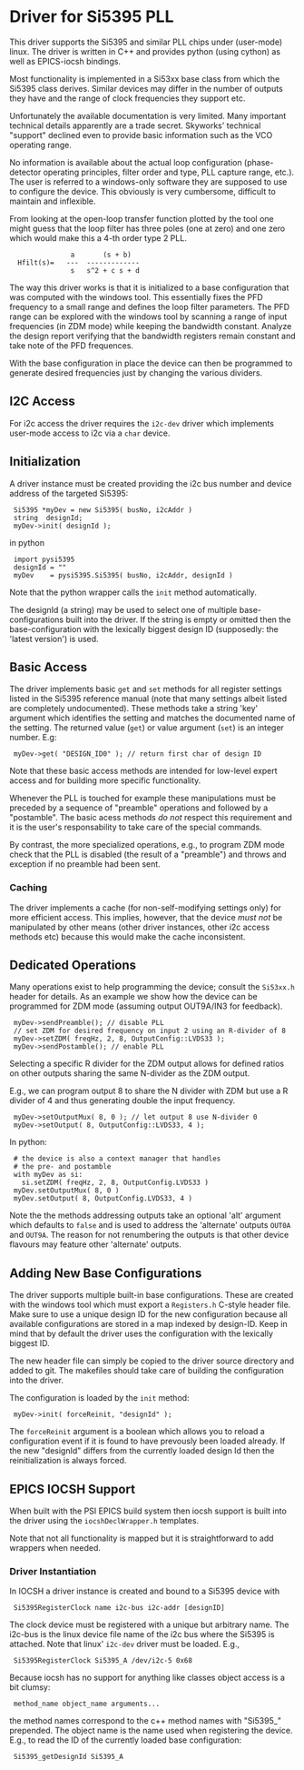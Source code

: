 # Driver for Si5395 PLL

This driver supports the Si5395 and similar PLL chips under (user-mode)
linux. The driver is written in C++ and provides python (using cython) as
well as EPICS-iocsh bindings.

Most functionality is implemented in a Si53xx base class from which the Si5395 class derives.
Similar devices may differ in the number of outputs they have and the range
of clock frequencies they support etc.

Unfortunately the available documentation is very limited. Many important
technical details apparently are a trade secret. Skyworks' technical "support"
declined even to provide basic information such as the VCO operating range.

No information is available about the actual loop configuration (phase-
detector operating principles, filter order and type, PLL capture
range, etc.). The user is referred to a windows-only software they are
supposed to use to configure the device. This obviously is very cumbersome,
difficult to maintain and inflexible.

From looking at the open-loop transfer function plotted by the tool
one might guess that the loop filter has three poles (one at zero)
and one zero which would make this a 4-th order type 2 PLL.

                   a       (s + b)
      Hfilt(s)=   ---  -------------
                   s   s^2 + c s + d

The way this driver works is that it is initialized to a base configuration
that was computed with the windows tool. This essentially fixes the PFD
frequency to a small range and defines the loop filter parameters. The
PFD range can be explored with the windows tool by scanning a range of input
frequencies (in ZDM mode) while keeping the bandwidth constant. Analyze the
design report verifying that the bandwidth registers remain constant and
take note of the PFD frequences.

With the base configuration in place the device can then be programmed
to generate desired frequencies just by changing the various dividers.

## I2C Access

For i2c access the driver requires the `i2c-dev` driver which implements
user-mode access to i2c via a `char` device.

## Initialization

A driver instance must be created providing the i2c bus number and device
address of the targeted Si5395:

     Si5395 *myDev = new Si5395( busNo, i2cAddr )
     string  designId;
     myDev->init( designId );

in python

     import pysi5395
     designId = ""
     myDev    = pysi5395.Si5395( busNo, i2cAddr, designId )

Note that the python wrapper calls the `init` method automatically.

The designId (a string) may be used to select one of multiple base-
configurations built into the driver. If the string is empty or
omitted then the base-configuration with the lexically biggest
design ID (supposedly: the 'latest version') is used.

## Basic Access

The driver implements basic `get` and `set` methods for all register
settings listed in the Si5395 reference manual (note that many settings
albeit listed are completely undocumented). These methods take a string 'key'
argument which identifies the setting and matches the documented name
of the setting. The returned value (`get`) or value argument (`set`) is
an integer number. E.g:

     myDev->get( "DESIGN_ID0" ); // return first char of design ID

Note that these basic access methods are intended for low-level
expert access and for building more specific functionality.

Whenever the PLL is touched for example these manipulations must be
preceded by a sequence of "preamble" operations and followed by a "postamble".
The basic acess methods *do not* respect this requirement and it is the
user's responsability to take care of the special commands.

By contrast, the more specialized operations, e.g., to program ZDM mode
check that the PLL is disabled (the result of a "preamble") and throws
and exception if no preamble had been sent.

### Caching

The driver implements a cache (for non-self-modifying settings only) for
more efficient access. This implies, however, that the device *must not*
be manipulated by other means (other driver instances, other i2c access
methods etc) because this would make the cache inconsistent.

## Dedicated Operations

Many operations exist to help programming the device; consult the `Si53xx.h`
header for details. As an example we show how the device can be programmed
for ZDM mode (assuming output OUT9A/IN3 for feedback).

     myDev->sendPreamble(); // disable PLL
     // set ZDM for desired frequency on input 2 using an R-divider of 8
     myDev->setZDM( freqHz, 2, 8, OutputConfig::LVDS33 );
     myDev->sendPostamble(); // enable PLL

Selecting a specific R divider for the ZDM output allows for defined
ratios on other outputs sharing the same N-divider as the ZDM output.

E.g., we can program output 8 to share the N divider with ZDM but
use a R divider of 4 and thus generating double the input frequency.

     myDev->setOutputMux( 8, 0 ); // let output 8 use N-divider 0
     myDev->setOutput( 8, OutputConfig::LVDS33, 4 );

In python:

     # the device is also a context manager that handles
     # the pre- and postamble
     with myDev as si:
       si.setZDM( freqHz, 2, 8, OutputConfig.LVDS33 )
     myDev.setOutputMux( 8, 0 )
     myDev.setOutput( 8, OutputConfig.LVDS33, 4 )

Note the the methods addressing outputs take an optional 'alt' argument
which defaults to `false` and is used to address the 'alternate' outputs
`OUT0A` and `OUT9A`. The reason for not renumbering the outputs is that
other device flavours may feature other 'alternate' outputs.

## Adding New Base Configurations

The driver supports multiple built-in base configurations. These are
created with the windows tool which must export a `Registers.h` C-style
header file. Make sure to use a unique design ID for the new configuration
because all available configurations are stored in a map indexed by
design-ID. Keep in mind that by default the driver uses the configuration
with the lexically biggest ID.

The new header file can simply be copied to the driver source directory
and added to git. The makefiles should take care of building the configuration
into the driver.

The configuration is loaded by the `init` method:

     myDev->init( forceReinit, "designId" );

The `forceReinit` argument is a boolean which allows you to reload
a configuration event if it is found to have prevously been loaded
already. If the new "designId" differs from the currently loaded design Id
then the reinitialization is always forced.

## EPICS IOCSH Support

When built with the PSI EPICS build system then iocsh support is built
into the driver using the `iocshDeclWrapper.h` templates.

Note that not all functionality is mapped but it is straightforward
to add wrappers when needed.

### Driver Instantiation

In IOCSH a driver instance is created and bound to a Si5395 device
with

     Si5395RegisterClock name i2c-bus i2c-addr [designID]

The clock device must be registered with a unique but arbitrary name.
The i2c-bus is the linux device file name of the i2c bus where the
Si5395 is attached. Note that linux' `i2c-dev` driver must be loaded.
E.g.,

     Si5395RegisterClock Si5395_A /dev/i2c-5 0x68

Because iocsh has no support for anything like classes object access
is a bit clumsy:

     method_name object_name arguments...

the method names correspond to the c++ method names with "Si5395_"
prepended. The object name is the name used when registering the
device. E.g., to read the ID of the currently loaded base configuration:

     Si5395_getDesignId Si5395_A
